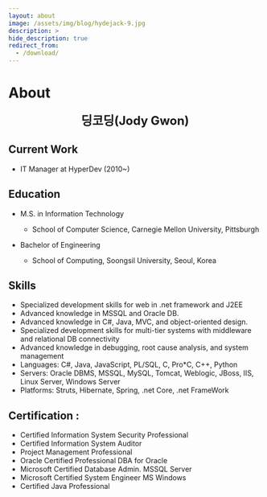 ```yaml
---
layout: about
image: /assets/img/blog/hydejack-9.jpg
description: >
hide_description: true
redirect_from:
  - /download/
---
```

# About
<!--author-->
<center>
<span style="font-size:170%;font-weight:bold"> 딩코딩(Jody Gwon)
</span>
</center>

## Current Work
- IT Manager at HyperDev (2010~)


## Education
* M.S. in Information Technology
  - School of Computer Science, Carnegie Mellon University, Pittsburgh

* Bachelor of Engineering
  - School of Computing, Soongsil University, Seoul, Korea

## Skills

* Specialized development skills for web in .net framework and J2EE
* Advanced knowledge in MSSQL and Oracle DB.
* Advanced knowledge in C#, Java, MVC, and object-oriented design.
* Specialized development skills for multi-tier systems with middleware and relational DB connectivity
* Advanced knowledge in debugging, root cause analysis, and system management
* Languages: C#, Java, JavaScript, PL/SQL, C, Pro*C, C++, Python
* Servers: Oracle DBMS, MSSQL, MySQL, Tomcat, Weblogic, JBoss, IIS, Linux Server, Windows Server
* Platforms: Struts, Hibernate, Spring, .net Core, .net FrameWork

## Certification :
* Certified Information System Security Professional
* Certified Information System Auditor
* Project Management Professional 
* Oracle Certified Professional DBA for Oracle
* Microsoft Certified Database Admin. MSSQL Server
* Microsoft Certified System Engineer MS Windows
* Certified Java Professional
